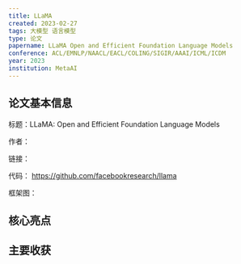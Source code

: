 ```yaml
---
title: LLaMA
created: 2023-02-27
tags: 大模型 语言模型
type: 论文
papername: LLaMA Open and Efficient Foundation Language Models
conference: ACL/EMNLP/NAACL/EACL/COLING/SIGIR/AAAI/ICML/ICDM
year: 2023
institution: MetaAI
---
```


## 论文基本信息

标题：LLaMA: Open and Efficient Foundation Language Models

作者：

链接：

代码： https://github.com/facebookresearch/llama

框架图：



## 核心亮点

## 主要收获

